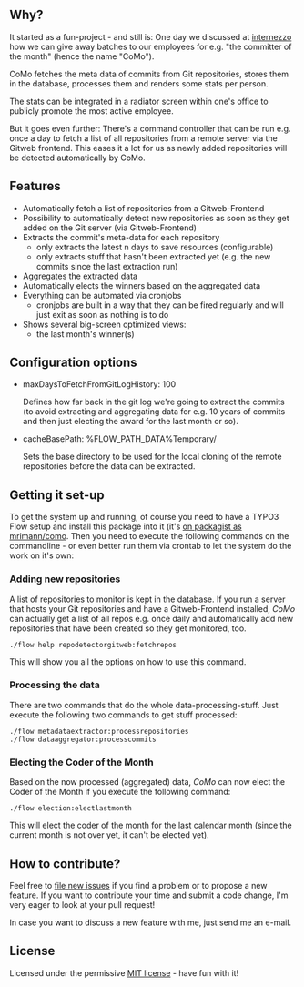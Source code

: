 ## Why?

It started as a fun-project - and still is: One day we discussed at [internezzo](http://www.internezzo.ch/) how we can give away batches to our employees for e.g. "the committer of the month" (hence the name "CoMo").

CoMo fetches the meta data of commits from Git repositories, stores them in the database, processes them and renders some stats per person.

The stats can be integrated in a radiator screen within one's office to publicly promote the most active employee.

But it goes even further: There's a command controller that can be run e.g. once a day to fetch a list of all repositories from a remote server via the Gitweb frontend. This eases it a lot for us as newly added repositories will be detected automatically by CoMo.

## Features

- Automatically fetch a list of repositories from a Gitweb-Frontend
- Possibility to automatically detect new repositories as soon as they get added on the Git server (via Gitweb-Frontend)
- Extracts the commit's meta-data for each repository
	- only extracts the latest n days to save resources (configurable)
	- only extracts stuff that hasn't been extracted yet (e.g. the new commits since the last extraction run)
- Aggregates the extracted data
- Automatically elects the winners based on the aggregated data
- Everything can be automated via cronjobs
	- cronjobs are built in a way that they can be fired regularly and will just exit as soon as nothing is to do
- Shows several big-screen optimized views:
	- the last month's winner(s)

## Configuration options

- maxDaysToFetchFromGitLogHistory: 100

	Defines how far back in the git log we're going to extract the commits (to avoid extracting and aggregating data for e.g. 10 years of commits and then just electing the award for the last month or so).

- cacheBasePath: %FLOW_PATH_DATA%Temporary/

	Sets the base directory to be used for the local cloning of the remote repositories before the data can be extracted.

## Getting it set-up

To get the system up and running, of course you need to have a TYPO3 Flow setup and install this package into it (it's [on packagist as mrimann/como](https://packagist.org/packages/mrimann/como). Then you need to execute the following commands on the commandline - or even better run them via crontab to let the system do the work on it's own:

### Adding new repositories

A list of repositories to monitor is kept in the database. If you run a server that hosts your Git repositories and have a Gitweb-Frontend installed, *CoMo* can actually get a list of all repos e.g. once daily and automatically add new repositories that have been created so they get monitored, too.

	./flow help repodetectorgitweb:fetchrepos

This will show you all the options on how to use this command.


### Processing the data

There are two commands that do the whole data-processing-stuff. Just execute the following two commands to get stuff processed:

	./flow metadataextractor:processrepositories
	./flow dataaggregator:processcommits

### Electing the Coder of the Month

Based on the now processed (aggregated) data, *CoMo* can now elect the Coder of the Month if you execute the following command:

	./flow election:electlastmonth

This will elect the coder of the month for the last calendar month (since the current month is not over yet, it can't be elected yet).


## How to contribute?

Feel free to [file new issues](https://github.com/mrimann/Mrimann.CoMo/issues) if you find a problem or to propose a new feature. If you want to contribute your time and submit a code change, I'm very eager to look at your pull request!

In case you want to discuss a new feature with me, just send me an e-mail.

## License

Licensed under the permissive [MIT license](http://opensource.org/licenses/MIT) - have fun with it!